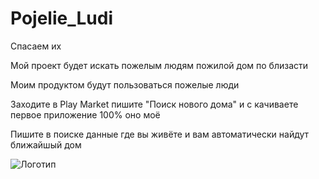 # Pojelie_Ludi

Спасаем их

Мой проект будет искать пожелым людям пожилой дом по близасти

Моим продуктом будут пользоваться пожелые люди

Заходите в Play Market пишите "Поиск нового дома" и с качиваете первое приложение 100% оно моё

Пишите в поиске данные где вы живёте и вам автоматически найдут ближайшый дом

![Логотип](https://www.google.com/url?sa=i&url=https%3A%2F%2Fwww.flaticon.com%2Fru%2Ffree-icon%2Fretirement-home_5488275&psig=AOvVaw0Ngt02lcqMJ4PlnY3yvLeV&ust=1726656890587000&source=images&cd=vfe&opi=89978449&ved=0CBQQjRxqFwoTCODijqfoyYgDFQAAAAAdAAAAABAI 'Логотип ДОМА')
